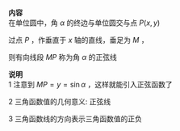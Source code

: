 **内容**  
在单位圆中，角 $\alpha$ 的终边与单位圆交与点 $P(x,y)$  
  
过点 $P$ ，作垂直于 $x$ 轴的直线，垂足为 $M$ ，  
  
则有向线段 $MP$ 称为角 $\alpha$ 的正弦线  
  
**说明**  
1 注意到 $MP=y=\sin\alpha$ ，这样就能引入正弦函数了  
  
2 三角函数值的几何意义: 正弦线  
  
3 三角函数线的方向表示三角函数值的正负  
